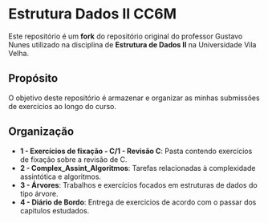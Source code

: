 # Estrutura Dados II CC6M

Este repositório é um **fork** do repositório original do professor Gustavo Nunes utilizado na disciplina de **Estrutura de Dados II** na Universidade Vila Velha. 

## Propósito

O objetivo deste repositório é armazenar e organizar as minhas submissões de exercícios ao longo do curso. 

## Organização

- **1 - Exercícios de fixação - C/1 - Revisão C**: Pasta contendo exercícios de fixação sobre a revisão de C.
- **2 - Complex_Assint_Algoritmos**: Tarefas relacionadas à complexidade assintótica e algoritmos.
- **3 - Árvores**: Trabalhos e exercícios focados em estruturas de dados do tipo árvore.
- **4 - Diário de Bordo**: Entrega de exercicios de acordo com o passar dos capitulos estudados.
